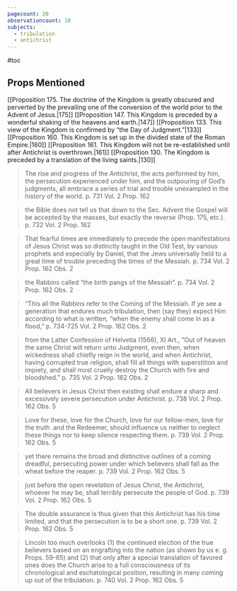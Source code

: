 ```yaml
---
pagecount: 20
observationcount: 10
subjects:
  - tribulation
  - antichrist
---
```

#toc
## Props Mentioned
[[Proposition 175. The doctrine of the Kingdom is greatly obscured and perverted by the prevailing one of the conversion of the world prior to the Advent of Jesus.|175]] [[Proposition 147. This Kingdom is preceded by a wonderful shaking of the heavens and earth.|147]] [[Proposition 133. This view of the Kingdom is confirmed by “the Day of Judgment.”|133]] [[Proposition 160. This Kingdom is set up in the divided state of the Roman Empire.|160]] [[Proposition 161. This Kingdom will not be re-established until after Antichrist is overthrown.|161]] [[Proposition 130. The Kingdom is preceded by a translation of the living saints.|130]] 

>The rise and progress of the Antichrist, the acts performed by him, the persecution experienced under him, and the outpouring of God’s judgments, all embrace a series of trial and trouble unexampled in the history of the world.
>p. 731 Vol. 2 Prop. 162

>the Bible does not tell us that down to the Sec. Advent the Gospel will be accepted by the masses, but exactly the reverse (Prop. 175, etc.).
>p. 732 Vol. 2 Prop. 162

>That fearful times are immediately to precede the open manifestations of Jesus Christ was so distinctly taught in the Old Test, by various prophets and especially by Daniel, that the Jews universally held to a great time of trouble preceding the times of the Messiah.
>p. 734 Vol. 2 Prop. 162 Obs. 2

>the Rabbins called “the birth pangs of the Messiah”.
>p. 734 Vol. 2 Prop. 162 Obs. 2

>“This all the Rabbins refer to the Coming of the Messiah. If ye see a generation that endures much tribulation, then (say they) expect Him according to what is written, “when the enemy shall come in as a flood,”
>p. 734-725 Vol. 2 Prop. 162 Obs. 2

>from the Latter Confession of Helvetia (1566), XI Art., “Out of heaven the same Christ will return unto Judgment, even then, when wickedness shall chiefly reign in the world, and when Antichrist, having corrupted true religion, shall fill all things with superstition and impiety, and shall most cruelly destroy the Church with fire and bloodshed.”
>p. 735 Vol. 2 Prop. 162 Obs. 2

>All believers in Jesus Christ then existing shall endure a sharp and excessively severe persecution under Antichrist.
>p. 738 Vol. 2 Prop. 162 Obs. 5

>Love for these, love for the Church, love for our fellow-men, love for the truth .and the Redeemer, should influence us neither to neglect these things nor to keep silence respecting them.
>p. 739 Vol. 2 Prop. 162 Obs. 5

>yet there remains the broad and distinctive outlines of a coming dreadful, persecuting power under which believers shall fall as the wheat before the reaper.
>p. 739 Vol. 2 Prop. 162 Obs. 5

>just before the open revelation of Jesus Christ, the Antichrist, whoever he may be, shall terribly persecute the people of God.
>p. 739 Vol. 2 Prop. 162 Obs. 5


>The double assurance is thus given that this Antichrist has his time limited, and that the persecution is to be a short one.
>p. 739 Vol. 2 Prop. 162 Obs. 5

>Lincoln too much overlooks (1) the continued election of the true believers based on an engrafting into the nation (as shown by us e. g. Props. 59-65) and (2) that only after a special translation of favored ones does the Church arise to a full consciousness of its chronological and eschatological position, resulting in many coming up out of the tribulation.
>p. 740 Vol. 2 Prop. 162 Obs. 5





